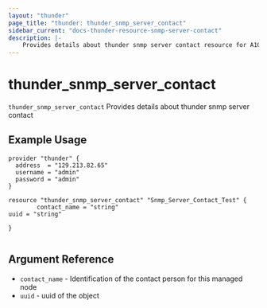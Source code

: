 ```yaml
---
layout: "thunder"
page_title: "thunder: thunder_snmp_server_contact"
sidebar_current: "docs-thunder-resource-snmp-server-contact"
description: |-
	Provides details about thunder snmp server contact resource for A10
---
```


# thunder\_snmp\_server\_contact

`thunder_snmp_server_contact` Provides details about thunder snmp server contact
## Example Usage


```hcl
provider "thunder" {
  address  = "129.213.82.65"
  username = "admin"
  password = "admin"
}

resource "thunder_snmp_server_contact" "Snmp_Server_Contact_Test" {
        contact_name = "string"
uuid = "string"
 
}


```

## Argument Reference

* `contact_name` - Identification of the contact person for this managed node
* `uuid` - uuid of the object

